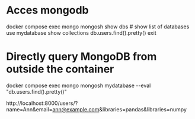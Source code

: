 # Acces mongodb
docker compose exec mongo mongosh
show dbs # show list of databases
use mydatabase
show collections
db.users.find().pretty()
exit



# Directly query MongoDB from outside the container
docker compose exec mongo mongosh mydatabase --eval "db.users.find().pretty()"


http://localhost:8000/users/?name=Ann&email=ann@example.com&libraries=pandas&libraries=numpy

